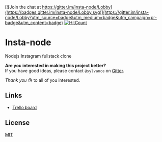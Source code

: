 [![Join the chat at https://gitter.im/insta-node/Lobby](https://badges.gitter.im/insta-node/Lobby.svg)](https://gitter.im/insta-node/Lobby?utm_source=badge&utm_medium=badge&utm_campaign=pr-badge&utm_content=badge)
[![HitCount](http://hits.dwyl.io/Sylvance/insta-node.svg)](http://hits.dwyl.io/Sylvance/insta-node)
# Insta-node
Nodejs Instagram fullstack clone

**Are you interested in making this project better?**  
If you have good ideas, please contact `@sylvance` on [Gitter](https://gitter.im/insta-node/Lobby).

*Thank you* :kissing_heart: to all of you interested.

## Links

  - [Trello board](https://trello.com/b/7Cq7NTTS/insta-node)

## License

[MIT](LICENSE)